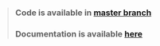 > ### Code is available in [master branch](https://github.com/harisheoran/basic-hilt-demo/tree/master)
> ### Documentation is available [here](https://harisheoran.github.io/projects/basichiltdemo/)
